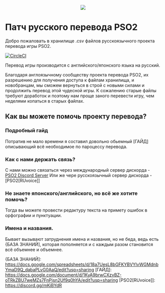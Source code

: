 <p align="center">
  <img src="http://i.imgur.com/bhLdxcj.gif" />
</p>

# Патч русского перевода PSO2
Добро пожаловать в хранилище .csv файлов русскоязычного проекта перевода игры PSO2.

[![CircleCI](https://circleci.com/gh/Arks-Layer/PSO2ENPatchCSV/tree/RU.svg?style=svg)](https://circleci.com/gh/Arks-Layer/PSO2ENPatchCSV/tree/RU)

Перевод игры производится с английского/японского языка на русский.


Благодаря англоязычному сообществу проекта перевода PSO2, их разрешению для получения доступа к файлам хранилища, и новобранцам, мы сможем вернуться в строй с новыми силами и продолжить перевод этой чудесной игры. К сожалению старые файлы требуют доработок и поэтому нам проще заного перевести игру, чем неделями копаться в старых файлах.

## Как вы можете помочь проекту перевода?
### Подробный гайд
Потратив не мало времени я составил довольно обьемный [ГАЙД] описывающий всё необходимое по пароцессу перевода.

### Как с нами держать связь?
С нами можно связаться через международный сервер дискорда - [PSO2 Discord Server]
Или же чере русскоязычный сервер дискорда - [PSO2[RUvoice]]

### Не знаете японского/английского, но всё же хотите помочь?
Тогда вы можете провести редактуру текста на примету ошибок в орфографии и пунктуации.

### Имена и названия.
Бывает вызывают затруднения имена и названия, но не беда, ведь есть {БАЗА ЗНАНИЙ], которая пополняется и с каждым разом становится всё объемнее и объемнее.


[Files]: https://github.com/Arks-Layer/PSO2ENPatchCSV/tree/RU/Files
[PSO2 Discord Server]: https://discord.gg/PSO2
[Wiki]: https://github.com/Arks-Layer/PSO2ENPatchCSV/wiki
{БАЗА ЗНАНИЙ]: https://docs.google.com/spreadsheets/d/18a7UesL8bGFKYBVYlvWGMdnbYmaD9Q_dabaPLvG0AaQ/edit?usp=sharing
[ГАЙД]: https://docs.google.com/document/d/1KyA9brwCXzvBZ-oTRkZBU7weMZs7FnPjsn2Uf9q0hYA/edit?usp=sharing
[PSO2[RUvoice]]: https://discord.gg/mKjBYdR